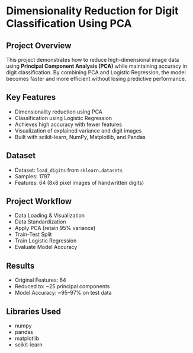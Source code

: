# Dimensionality Reduction for Digit Classification Using PCA

## Project Overview  
This project demonstrates how to reduce high-dimensional image data using **Principal Component Analysis (PCA)** while maintaining accuracy in digit classification. By combining PCA and Logistic Regression, the model becomes faster and more efficient without losing predictive performance.

## Key Features  
- Dimensionality reduction using PCA  
- Classification using Logistic Regression  
- Achieves high accuracy with fewer features  
- Visualization of explained variance and digit images  
- Built with scikit-learn, NumPy, Matplotlib, and Pandas  

## Dataset  
- Dataset: `load_digits` from `sklearn.datasets`  
- Samples: 1797  
- Features: 64 (8x8 pixel images of handwritten digits)  

## Project Workflow  
- Data Loading & Visualization  
- Data Standardization  
- Apply PCA (retain 95% variance)  
- Train-Test Split  
- Train Logistic Regression  
- Evaluate Model Accuracy  

## Results  
- Original Features: 64  
- Reduced to: ~25 principal components  
- Model Accuracy: ~95–97% on test data  

## Libraries Used  
- numpy  
- pandas  
- matplotlib  
- scikit-learn  
